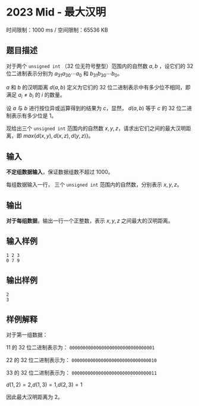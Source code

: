 # 2023 Mid - 最大汉明

时间限制：1000 ms / 空间限制：65536 KB

## 题目描述

对于两个 `unsigned int` （32 位无符号整型）范围内的自然数 $a,b$ ，设它们的 32 位二进制表示分别为 $a_{31} a_{30}⋯a_0$ 和 $b_{31} b_{30}⋯b_0$。

$a$ 和 $b$ 的汉明距离 $d(a,b)$ 定义为它们的 32 位二进制表示中有多少位不相同，即满足 $a_i≠b_i$ 的 $i$ 的数量。

设 $a$ 与 $b$ 进行按位异或运算得到的结果为 $c$，显然， $d(a,b)$ 等于 $c$ 的 32 位二进制表示有多少位是 $1$。

现给出三个 `unsigned int` 范围内的自然数 $x,y,z$，请求出它们之间的最大汉明距离，即 $max\{d(x,y),d(x,z),d(y,z)\}$。

## 输入

**不定组数据输入**，保证数据组数不超过 $1000$。

每组数据输入一行， 三个 `unsigned int` 范围内的自然数，分别表示 $x,y,z$。

## 输出

**对于每组数据**，输出一行一个正整数，表示 $x,y,z$ 之间最大的汉明距离。

## 输入样例

    1 2 3
    0 7 9

## 输出样例

    2
    3

## 样例解释

对于第一组数据：

11 的 32 位二进制表示为： `00000000000000000000000000000001`

22 的 32 位二进制表示为： `00000000000000000000000000000010`

33 的 32 位二进制表示为： `00000000000000000000000000000011`

$d(1,2)=2$,$d(1,3)=1$,$d(2,3)=1$

因此最大汉明距离为 $2$。
